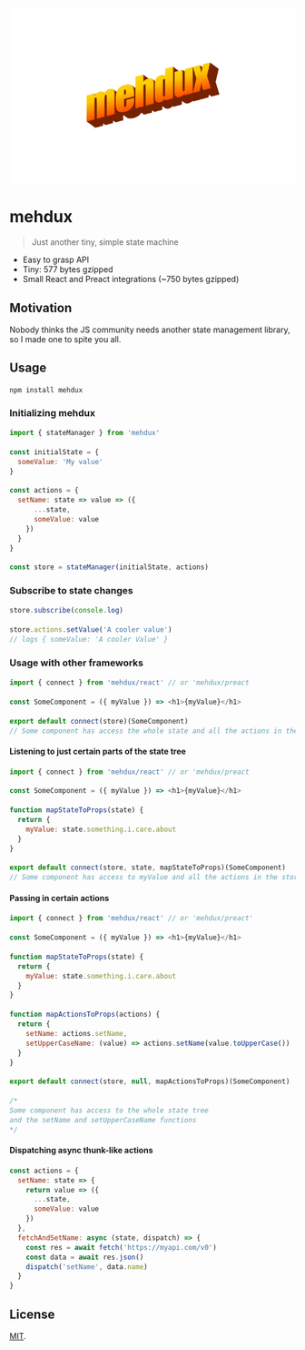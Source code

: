 <p align="center">
  <img src="https://raw.githubusercontent.com/rognstadragnar/aoudad/master/mehdux.png" alt="mehdux">
</p>

# mehdux

> Just another tiny, simple state machine

* Easy to grasp API
* Tiny: 577 bytes gzipped
* Small React and Preact integrations (~750 bytes gzipped)

## Motivation

Nobody thinks the JS community needs another state management library, so I made one to spite you all.

## Usage

```
npm install mehdux
```

### Initializing mehdux

```Javascript
import { stateManager } from 'mehdux'

const initialState = {
  someValue: 'My value'
}

const actions = {
  setName: state => value => ({
      ...state,
      someValue: value
    })
  }
}

const store = stateManager(initialState, actions)
```

### Subscribe to state changes

```Javascript
store.subscribe(console.log)

store.actions.setValue('A cooler value')
// logs { someValue: 'A cooler Value' }
```

### Usage with other frameworks

```Javascript
import { connect } from 'mehdux/react' // or 'mehdux/preact

const SomeComponent = ({ myValue }) => <h1>{myValue}</h1>

export default connect(store)(SomeComponent)
// Some component has access the whole state and all the actions in the store
```

#### Listening to just certain parts of the state tree

```Javascript
import { connect } from 'mehdux/react' // or 'mehdux/preact

const SomeComponent = ({ myValue }) => <h1>{myValue}</h1>

function mapStateToProps(state) {
  return {
    myValue: state.something.i.care.about
  }
}

export default connect(store, state, mapStateToProps)(SomeComponent)
// Some component has access to myValue and all the actions in the store
```

#### Passing in certain actions

```Javascript
import { connect } from 'mehdux/react' // or 'mehdux/preact'

const SomeComponent = ({ myValue }) => <h1>{myValue}</h1>

function mapStateToProps(state) {
  return {
    myValue: state.something.i.care.about
  }
}

function mapActionsToProps(actions) {
  return {
    setName: actions.setName,
    setUpperCaseName: (value) => actions.setName(value.toUpperCase())
  }
}

export default connect(store, null, mapActionsToProps)(SomeComponent)

/*
Some component has access to the whole state tree
and the setName and setUpperCaseName functions
*/
```

#### Dispatching async thunk-like actions

```Javascript
const actions = {
  setName: state => {
    return value => ({
      ...state,
      someValue: value
    })
  },
  fetchAndSetName: async (state, dispatch) => {
    const res = await fetch('https://myapi.com/v0')
    const data = await res.json()
    dispatch('setName', data.name)
  }
}
```

## License

[MIT](LICENSE).
